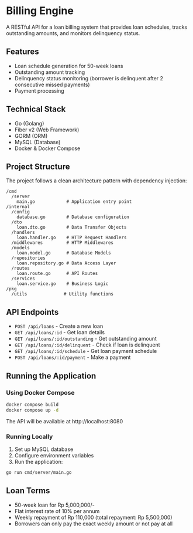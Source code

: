 # Billing Engine

A RESTful API for a loan billing system that provides loan schedules, tracks outstanding amounts, and monitors delinquency status.

## Features

- Loan schedule generation for 50-week loans
- Outstanding amount tracking
- Delinquency status monitoring (borrower is delinquent after 2 consecutive missed payments)
- Payment processing

## Technical Stack

- Go (Golang)
- Fiber v2 (Web Framework)
- GORM (ORM)
- MySQL (Database)
- Docker & Docker Compose

## Project Structure

The project follows a clean architecture pattern with dependency injection:

```
/cmd
  /server
    main.go            # Application entry point
/internal
  /config
    database.go        # Database configuration
  /dto
    loan.dto.go        # Data Transfer Objects
  /handlers
    loan.handler.go    # HTTP Request Handlers
  /middlewares         # HTTP Middlewares
  /models
    loan.model.go      # Database Models
  /repositories
    loan.repository.go # Data Access Layer
  /routes
    loan.route.go      # API Routes
  /services
    loan.service.go    # Business Logic
/pkg
  /utils              # Utility functions
```

## API Endpoints

- `POST /api/loans` - Create a new loan
- `GET /api/loans/:id` - Get loan details
- `GET /api/loans/:id/outstanding` - Get outstanding amount
- `GET /api/loans/:id/delinquent` - Check if loan is delinquent
- `GET /api/loans/:id/schedule` - Get loan payment schedule
- `POST /api/loans/:id/payment` - Make a payment

## Running the Application

### Using Docker Compose

```bash
docker compose build
docker compose up -d
```

The API will be available at http://localhost:8080

### Running Locally

1. Set up MySQL database
2. Configure environment variables
3. Run the application:

```bash
go run cmd/server/main.go
```

## Loan Terms

- 50-week loan for Rp 5,000,000/-
- Flat interest rate of 10% per annum
- Weekly repayment of Rp 110,000 (total repayment: Rp 5,500,000)
- Borrowers can only pay the exact weekly amount or not pay at all
